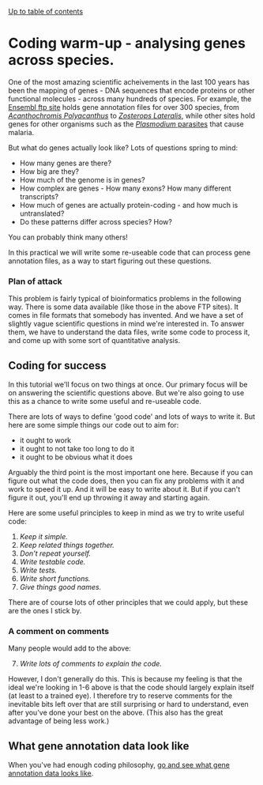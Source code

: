 [Up to table of contents](README.md)

# Coding warm-up - analysing genes across species.

One of the most amazing scientific acheivements in the last 100 years has been the mapping of genes - DNA
sequences that encode proteins or other functional molecules - across many hundreds of species. For example, the
[Ensembl ftp site](http://ftp.ensembl.org/pub/current_gff3/) holds gene annotation files for over 300 species, from
[*Acanthochromis Polyacanthus*](https://en.wikipedia.org/wiki/Spiny_chromis) to [*Zosterops
Lateralis*](https://en.wikipedia.org/wiki/Silvereye), while other sites hold genes for other organisms such as the [*Plasmodium*
parasites](https://plasmodb.org/plasmo/app/downloads/Current_Release/) that cause malaria.

But what do genes actually look like?  Lots of questions spring to mind:

- How many genes are there?
- How big are they?
- How much of the genome is in genes?
- How complex are genes - How many exons?  How many different transcripts?
- How much of genes are actually protein-coding - and how much is untranslated?
- Do these patterns differ across species?  How?

You can probably think many others!

In this practical we will write some re-useable code that can process gene annotation files, as a way to start figuring
out these questions.

### Plan of attack

This problem is fairly typical of bioinformatics problems in the following way. There is some data
available (like those in the above FTP sites). It comes in file formats that somebody has invented.
And we have a set of slightly vague scientific questions in mind we're interested in. To answer
them, we have to understand the data files, write some code to process it, and come up with some
sort of quantitative analysis.

## Coding for success

In this tutorial we'll focus on two things at once. Our primary focus will be on answering the
scientific questions above. But we're also going to use this as a chance to write some useful and
re-useable code.

There are lots of ways to define 'good code' and lots of ways to write it. But here are some simple
things our code out to aim for:

- it ought to work
- it ought to not take too long to do it
- it ought to be obvious what it does

Arguably the third point is the most important one here. Because if you can figure out what the code does, then you
can fix any problems with it and work to speed it up. And it will be easy to write about it. But if you can't figure it
out, you'll end up throwing it away and starting again.

Here are some useful principles to keep in mind as we try to write useful code:

1. *Keep it simple.*
2. *Keep related things together.*
3. *Don't repeat yourself.*
4. *Write testable code.*
5. *Write tests.*
6. *Write short functions.*
7. *Give things good names.*

There are of course lots of other principles that we could apply, but these are the ones I stick by.

### A comment on comments

Many people would add to the above: 

7. *Write lots of comments to explain the code.*

However, I don't generally do this. This is because my feeling is that the ideal we're looking in
1-6 above is that the code should largely explain itself (at least to a trained eye). I therefore
try to reserve comments for the inevitable bits left over that are still surprising or hard to
understand, even after you've done your best on the above. (This also has the great advantage of being
less work.)

## What gene annotation data look like

When you've had enough coding philosophy, [go and see what gene annotation data looks like](What_gene_annotation_data_looks_like.md).